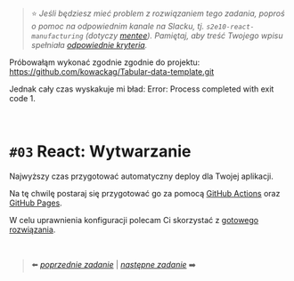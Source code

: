> :star: *Jeśli będziesz mieć problem z rozwiązaniem tego zadania, poproś o pomoc na odpowiednim kanale na Slacku, tj. `s2e10-react-manufacturing` (dotyczy [mentee](https://devmentor.pl/mentoring-javascript/)). Pamiętaj, aby treść Twojego wpisu spełniała [odpowiednie kryteria](https://devmentor.pl/jak-prosic-o-pomoc/).*

Próbowałąm wykonać zgodnie zgodnie do projektu: 
https://github.com/kowackag/Tabular-data-template.git 

Jednak cały czas wyskakuje mi bład:
Error: Process completed with exit code 1.

&nbsp;

# `#03` React: Wytwarzanie


Najwyższy czas przygotować automatyczny deploy dla Twojej aplikacji.

Na tę chwilę postaraj się przygotować go za pomocą [GitHub Actions](https://docs.github.com/en/free-pro-team@latest/actions) oraz [GitHub Pages](https://docs.github.com/en/free-pro-team@latest/github/working-with-github-pages).

W celu uprawnienia konfiguracji polecam Ci skorzystać z [gotowego rozwiązania](https://github.com/marketplace/actions/deploy-to-github-pages).

&nbsp;

> :arrow_left: [*poprzednie zadanie*](./../02) | [*następne zadanie*](./../04) :arrow_right:
